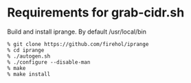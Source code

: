 # Requirements for grab-cidr.sh 
Build and install iprange. By default /usr/local/bin
~~~~
% git clone https://github.com/firehol/iprange
% cd iprange
% ./autogen.sh
% ./configure --disable-man
% make
% make install
~~~~
